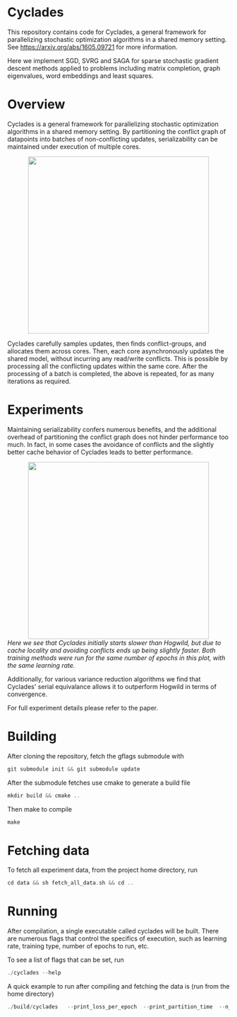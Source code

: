 # Cyclades

This repository contains code for Cyclades, a general framework for
parallelizing stochastic optimization algorithms in a shared memory
setting. See https://arxiv.org/abs/1605.09721 for more information.

Here we implement SGD, SVRG and SAGA for sparse stochastic gradient
descent methods applied to problems including matrix completion, graph
eigenvalues, word embeddings and least squares.

# Overview

Cyclades is a general framework for parallelizing stochastic
optimization algorithms in a shared memory setting. By partitioning
the conflict graph of datapoints into batches of non-conflicting
updates, serializability can be maintained under execution of multiple
cores.

<div align="center"><img src="https://raw.github.com/agnusmaximus/cyclades/master/images/Cyclades.png" height="400" width="410" ></div>

Cyclades carefully samples updates, then finds conflict-groups, and
allocates them across cores. Then, each core asynchronously updates
the shared model, without incurring any read/write conflicts. This is
possible by processing all the conflicting updates within the same
core. After the processing of a batch is completed, the above is
repeated, for as many iterations as required.

# Experiments

Maintaining serializability confers numerous benefits, and the
additional overhead of partitioning the conflict graph does not hinder
performance too much. In fact, in some cases the avoidance of conflicts and
the slightly better cache behavior of Cyclades leads to better
performance.

<div align="center"><img src="https://raw.github.com/agnusmaximus/cyclades/master/images/Matrix\ Completion\ 8 threads\ -\ Movielens\ 10m.png.png" height="400" width="410" ></div>
<em> Here we see that Cyclades initially starts slower than Hogwild, but due to cache locality and avoiding conflicts ends up being slightly faster. Both training methods were run for the same number of epochs in this plot, with the same learning rate. </em>

Additionally, for various variance reduction algorithms we find that
Cyclades' serial equivalance allows it to outperform Hogwild in terms
of convergence.

For full experiment details please refer to the paper.

# Building
After cloning the repository, fetch the gflags submodule with
```c++
git submodule init && git submodule update
```
After the submodule fetches use cmake to generate a build file
```c++
mkdir build && cmake ..
```
Then make to compile
```c++
make
```

# Fetching data
To fetch all experiment data, from the project home directory, run
```c++
cd data && sh fetch_all_data.sh && cd ..
```

# Running

After compilation, a single executable called cyclades will be
built. There are numerous flags that control the specifics of
execution, such as learning rate, training type, number of epochs to
run, etc.

To see a list of flags that can be set, run
```c++
./cyclades --help
```

A quick example to run after compiling and fetching the data is (run from the home directory)
```c++
./build/cyclades   --print_loss_per_epoch  --print_partition_time  --n_threads=2 --learning_rate=1e-2  -matrix_completion  -cyclades_trainer  -cyclades_batch_size=800 -n_epochs=20 -sgd --data_file="data/movielens/ml-1m/movielens_1m.data"
```
